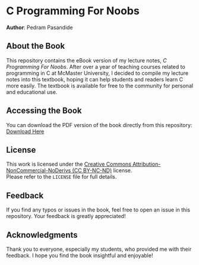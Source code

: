 # C Programming For Noobs  
**Author**: Pedram Pasandide  

## About the Book  
This repository contains the eBook version of my lecture notes, *C Programming For Noobs*. After over a year of teaching courses related to programming in C at McMaster University, I decided to compile my lecture notes into this textbook, hoping it can help students and readers learn C more easily. The textbook is available for free to the community for personal and educational use.  

## Accessing the Book  
You can download the PDF version of the book directly from this repository:  
[Download Here](./CProgrammingForNoobs.pdf)  

## License  
This work is licensed under the [Creative Commons Attribution-NonCommercial-NoDerivs (CC BY-NC-ND)](https://creativecommons.org/licenses/by-nc-nd/4.0/) license.  
Please refer to the `LICENSE` file for full details.  

## Feedback  
If you find any typos or issues in the book, feel free to open an issue in this repository. Your feedback is greatly appreciated!  

## Acknowledgments  
Thank you to everyone, especially my students, who provided me with their feedback. I hope you find the book insightful and enjoyable!  
